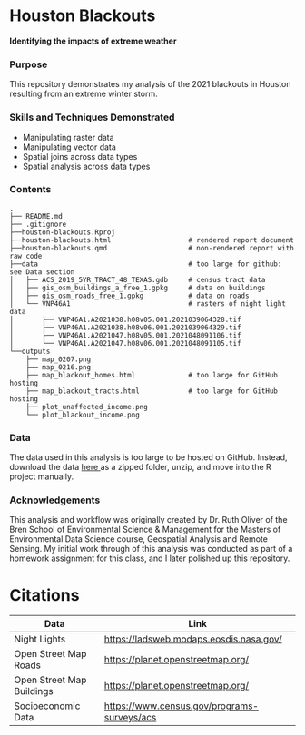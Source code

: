 # Houston Blackouts
**Identifying the impacts of extreme weather**

### Purpose
This repository demonstrates my analysis of the 2021 blackouts in Houston resulting from an extreme winter storm.

### Skills and Techniques Demonstrated
- Manipulating raster data
- Manipulating vector data
- Spatial joins across data types
- Spatial analysis across data types


### Contents
```
.
├── README.md
├── .gitignore
├──houston-blackouts.Rproj
├──houston-blackouts.html                   # rendered report document
├──houston-blackouts.qmd                    # non-rendered report with raw code
├──data                                     # too large for github: see Data section
│   ├── ACS_2019_5YR_TRACT_48_TEXAS.gdb     # census tract data
│   ├── gis_osm_buildings_a_free_1.gpkg     # data on buildings
│   ├── gis_osm_roads_free_1.gpkg           # data on roads
│   └── VNP46A1                             # rasters of night light data
│       ├── VNP46A1.A2021038.h08v05.001.2021039064328.tif
│       ├── VNP46A1.A2021038.h08v06.001.2021039064329.tif
│       ├── VNP46A1.A2021047.h08v05.001.2021048091106.tif
│       └── VNP46A1.A2021047.h08v06.001.2021048091105.tif
└──outputs                                  
    ├── map_0207.png
    ├── map_0216.png
    ├── map_blackout_homes.html             # too large for GitHub hosting
    ├── map_blackout_tracts.html            # too large for GitHub hosting
    ├── plot_unaffected_income.png
    └── plot_blackout_income.png

```
### Data
The data used in this analysis is too large to be hosted on GitHub. Instead, download the data  <a href="https://drive.google.com/file/d/1bTk62xwOzBqWmmT791SbYbHxnCdjmBtw/view?usp=drive_link"> here </a> as a zipped folder, unzip, and move into the R project manually.


### Acknowledgements
This analysis and workflow was originally created by Dr. Ruth Oliver of the Bren School of Environmental Science & Management for the Masters of Environmental Data Science course, Geospatial Analysis and Remote Sensing. My initial work through of this analysis was conducted as part of a homework assignment for this class, and I later polished up this repository.

# Citations
| Data | Link |
| -----|  ------|
| Night Lights | https://ladsweb.modaps.eosdis.nasa.gov/|
| Open Street Map Roads | https://planet.openstreetmap.org/ |
| Open Street Map Buildings | https://planet.openstreetmap.org/ |
| Socioeconomic Data | https://www.census.gov/programs-surveys/acs |